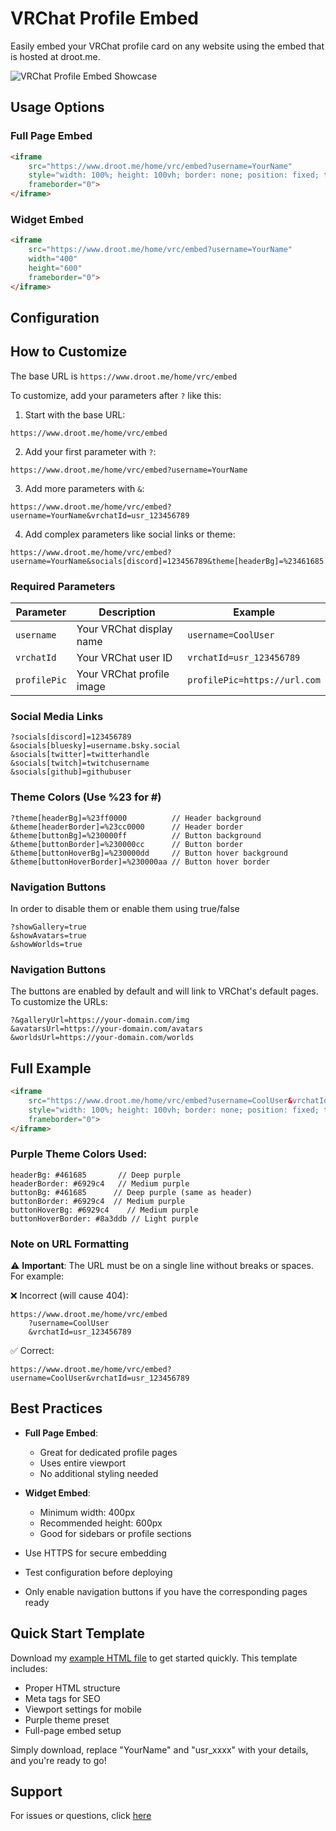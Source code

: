# VRChat Profile Embed

Easily embed your VRChat profile card on any website using the embed that is hosted at droot.me.

![VRChat Profile Embed Showcase](https://www.droot.me/home/files/BeWi3/hUBUrOqA42.png/raw)

## Usage Options

### Full Page Embed
```html
<iframe 
    src="https://www.droot.me/home/vrc/embed?username=YourName" 
    style="width: 100%; height: 100vh; border: none; position: fixed; top: 0; left: 0;" 
    frameborder="0">
</iframe>
```

### Widget Embed
```html
<iframe 
    src="https://www.droot.me/home/vrc/embed?username=YourName" 
    width="400" 
    height="600" 
    frameborder="0">
</iframe>
```

## Configuration

## How to Customize

The base URL is `https://www.droot.me/home/vrc/embed`

To customize, add your parameters after `?` like this:

1. Start with the base URL:
```
https://www.droot.me/home/vrc/embed
```

2. Add your first parameter with `?`:
```
https://www.droot.me/home/vrc/embed?username=YourName
```

3. Add more parameters with `&`:
```
https://www.droot.me/home/vrc/embed?username=YourName&vrchatId=usr_123456789
```

4. Add complex parameters like social links or theme:
```
https://www.droot.me/home/vrc/embed?username=YourName&socials[discord]=123456789&theme[headerBg]=%23461685
```

### Required Parameters
| Parameter | Description | Example |
|-----------|-------------|---------|
| `username` | Your VRChat display name | `username=CoolUser` |
| `vrchatId` | Your VRChat user ID | `vrchatId=usr_123456789` |
| `profilePic` | Your VRChat profile image | `profilePic=https://url.com` |

### Social Media Links
```
?socials[discord]=123456789
&socials[bluesky]=username.bsky.social
&socials[twitter]=twitterhandle
&socials[twitch]=twitchusername
&socials[github]=githubuser
```

### Theme Colors (Use %23 for #)
```
?theme[headerBg]=%23ff0000          // Header background
&theme[headerBorder]=%23cc0000      // Header border
&theme[buttonBg]=%230000ff          // Button background
&theme[buttonBorder]=%230000cc      // Button border
&theme[buttonHoverBg]=%230000dd     // Button hover background
&theme[buttonHoverBorder]=%230000aa // Button hover border
```

### Navigation Buttons
In order to disable them or enable them using true/false
```
?showGallery=true
&showAvatars=true
&showWorlds=true
```

### Navigation Buttons
The buttons are enabled by default and will link to VRChat's default pages. To customize the URLs:
```
?&galleryUrl=https://your-domain.com/img
&avatarsUrl=https://your-domain.com/avatars
&worldsUrl=https://your-domain.com/worlds
```

## Full Example
```html
<iframe 
    src="https://www.droot.me/home/vrc/embed?username=CoolUser&vrchatId=usr_123456789&socials[discord]=123456789&theme[headerBg]=%23461685&theme[headerBorder]=%236929c4&theme[buttonBg]=%23461685&theme[buttonBorder]=%236929c4&theme[buttonHoverBg]=%236929c4&theme[buttonHoverBorder]=%238a3ddb" 
    style="width: 100%; height: 100vh; border: none; position: fixed; top: 0; left: 0;" 
    frameborder="0">
</iframe>
```

### Purple Theme Colors Used:
```
headerBg: #461685       // Deep purple
headerBorder: #6929c4   // Medium purple
buttonBg: #461685      // Deep purple (same as header)
buttonBorder: #6929c4  // Medium purple
buttonHoverBg: #6929c4    // Medium purple
buttonHoverBorder: #8a3ddb // Light purple
```

### Note on URL Formatting
⚠️ **Important**: The URL must be on a single line without breaks or spaces. For example:

❌ Incorrect (will cause 404):
```
https://www.droot.me/home/vrc/embed
    ?username=CoolUser
    &vrchatId=usr_123456789
```

✅ Correct:
```
https://www.droot.me/home/vrc/embed?username=CoolUser&vrchatId=usr_123456789
```

## Best Practices

- **Full Page Embed**: 
  - Great for dedicated profile pages
  - Uses entire viewport
  - No additional styling needed

- **Widget Embed**:
  - Minimum width: 400px
  - Recommended height: 600px
  - Good for sidebars or profile sections

- Use HTTPS for secure embedding
- Test configuration before deploying
- Only enable navigation buttons if you have the corresponding pages ready

## Quick Start Template
Download my [example HTML file](example.html) to get started quickly. This template includes:
- Proper HTML structure
- Meta tags for SEO
- Viewport settings for mobile
- Purple theme preset
- Full-page embed setup

Simply download, replace "YourName" and "usr_xxxx" with your details, and you're ready to go!

## Support
For issues or questions, click [here](https://github.com/dRootDev/vrchat-profile-embed/issues)
